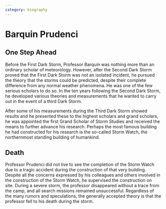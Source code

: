 ```yaml
---
category: biography
---
```


# Barquin Prudenci

## One Step Ahead
Before the First Dark Storm, Professor Barquin was nothing more than an ordinary scholar of meteorology. However, after the Second Dark Storm proved that the First Dark Storm was not an isolated incident, he pursued the theory that the storms could be predicted, despite their complete difference from any normal weather phenomena. He was one of the few serious scholars to do so. In the ten years following the Second Dark Storm, he developed various theories and measurements that he wanted to carry out in the event of a third Dark Storm.

After some of his measurements during the Third Dark Storm showed results and he presented these to the highest scholars and grand scholars, he was appointed the first Grand Scholar of Storm Studies and received the means to further advance his research. Perhaps the most famous building he had constructed for his research is the so-called Storm Watch, the northernmost standing building of humankind.

## Death
Professor Prudenci did not live to see the completion of the Storm Watch due to a tragic accident during the construction of that very building. Despite all the concerns expressed by his colleagues and others involved in the construction of the Storm Watch, he supervised the construction on site. During a severe storm, the professor disappeared without a trace from the camp, and all search missions remained unsuccessful. Regardless of the many rumors and speculations, the generally accepted theory is that the professor fell to his death during the storm.